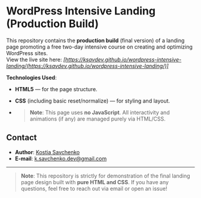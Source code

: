 # WordPress Intensive Landing (Production Build)

This repository contains the **production build** (final version) of a landing page promoting a free two-day intensive course on creating and optimizing WordPress sites.  
View the live site here: *[https://ksavdev.github.io/wordpress-intensive-landing/(https://ksavdev.github.io/wordpress-intensive-landing/)]*

**Technologies Used**:
- **HTML5** — for the page structure.
- **CSS** (including basic reset/normalize) — for styling and layout.

- > **Note**: This page uses **no JavaScript**. All interactivity and animations (if any) are managed purely via HTML/CSS.

## Contact

- **Author**: [Kostia Savchenko](https://github.com/ksavdev)
- **E-mail**: [k.savchenko.dev@gmail.com](mailto:k.savchenko.dev@gmail.com)

---

> **Note**: This repository is strictly for demonstration of the final landing page design built with **pure HTML and CSS**. If you have any questions, feel free to reach out via email or open an issue!
